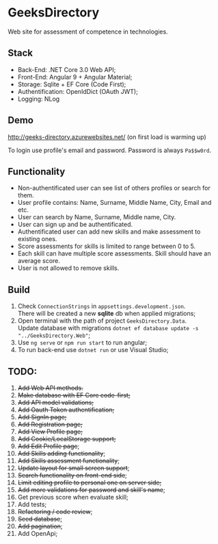 # GeeksDirectory

Web site for assessment of competence in technologies.

## Stack

- Back-End: .NET Core 3.0 Web API;
- Front-End: Angular 9 + Angular Material;
- Storage: Sqlite + EF Core (Code First);
- Authentification: OpenIdDict (OAuth JWT);
- Logging: NLog

## Demo

http://geeks-directory.azurewebsites.net/ (on first load is warming up)

To login use profile's email and password. Password is always `Pa$$w0rd`.

## Functionality

- Non-authentificated user can see list of others profiles or search for them.
- User profile contains: Name, Surname, Middle Name, City, Email and etc.
- User can search by Name, Surname, Middle name, City.
- User can sign up and be authentificated.
- Authentificated user can add new skills and make assessment to existing ones.
- Score assessments for skills is limited to range between 0 to 5.
- Each skill can have multiple score assessments. Skill should have an average score.
- User is not allowed to remove skills.

## Build

1. Check `ConnectionStrings` in `appsettings.development.json`. <br />
   There will be created a new **sqlite** db when applied migrations;
2. Open terminal with the path of project `GeeksDirectory.Data`. <br />
   Update database with migrations `dotnet ef database update -s "../GeeksDirectory.Web"`;
3. Use `ng serve` or `npm run start` to run angular;
4. To run back-end use `dotnet run` or use Visual Studio;

## TODO:

1. ~~Add Web API methods.~~
2. ~~Make database with EF Core code-first;~~
3. ~~Add API model validations;~~
4. ~~Add Oauth Token authentification;~~
5. ~~Add SignIn page;~~
6. ~~Add Registration page;~~
7. ~~Add View Profile page;~~
8. ~~Add Cookie/LocalStorage support;~~
9. ~~Add Edit Profile page~~;
10. ~~Add Skills adding functionality~~;
11. ~~Add Skills assessment functionality~~;
12. ~~Update layout for small screen support~~;
13. ~~Search functionality on front-end side~~;
14. ~~Limit editing profile to personal one on server side;~~
15. ~~Add more validations for password and skill's name~~;
16. Get previous score when evaluate skill;
17. Add tests;
18. ~~Refactoring / code review~~;
19. ~~Seed database~~;
20. ~~Add pagination~~;
21. Add OpenApi;
